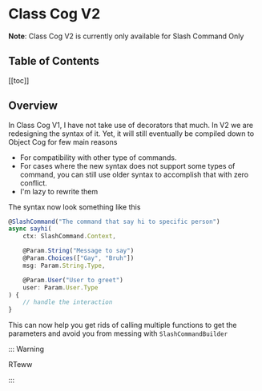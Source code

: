# Class Cog V2

**Note**: Class Cog V2 is currently only available for Slash Command Only

## Table of Contents

[[toc]]

## Overview

In Class Cog V1, I have not take use of decorators that much. In V2 we are redesigning
the syntax of it. Yet, it will still eventually be compiled down to Object Cog for few main reasons

- For compatibility with other type of commands.
- For cases where the new syntax does not support some types of command, you can
  still use older syntax to accomplish that with zero conflict.
- I'm lazy to rewrite them

The syntax now look something like this

```ts
@SlashCommand("The command that say hi to specific person")
async sayhi(
    ctx: SlashCommand.Context,

    @Param.String("Message to say")
    @Param.Choices(["Gay", "Bruh"])
    msg: Param.String.Type,

    @Param.User("User to greet")
    user: Param.User.Type
) {
    // handle the interaction
}
```

This can now help you get rids of calling multiple functions to get the parameters
and avoid you from messing with `SlashCommandBuilder`

::: Warning

RTeww

:::
